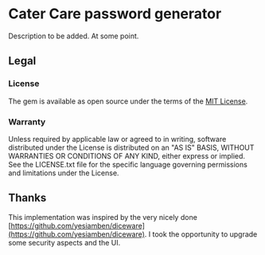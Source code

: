 # Cater Care password generator

Description to be added. At some point.

## Legal

### License

The gem is available as open source under the terms of the
[MIT License](http://opensource.org/licenses/MIT).

### Warranty

Unless required by applicable law or agreed to in writing, software distributed
under the License is distributed on an "AS IS" BASIS, WITHOUT WARRANTIES OR
CONDITIONS OF ANY KIND, either express or implied. See the LICENSE.txt file for
the specific language governing permissions and limitations under the License.

## Thanks

This implementation was inspired by the very nicely done
[https://github.com/yesiamben/diceware](https://github.com/yesiamben/diceware).
I took the opportunity to upgrade some security aspects and the UI.
